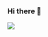 ### Hi there 👋

<img src="https://img.shields.io/badge/react-#61DAFB?style=flat-square&logo=Android&logoColor=white"/>
